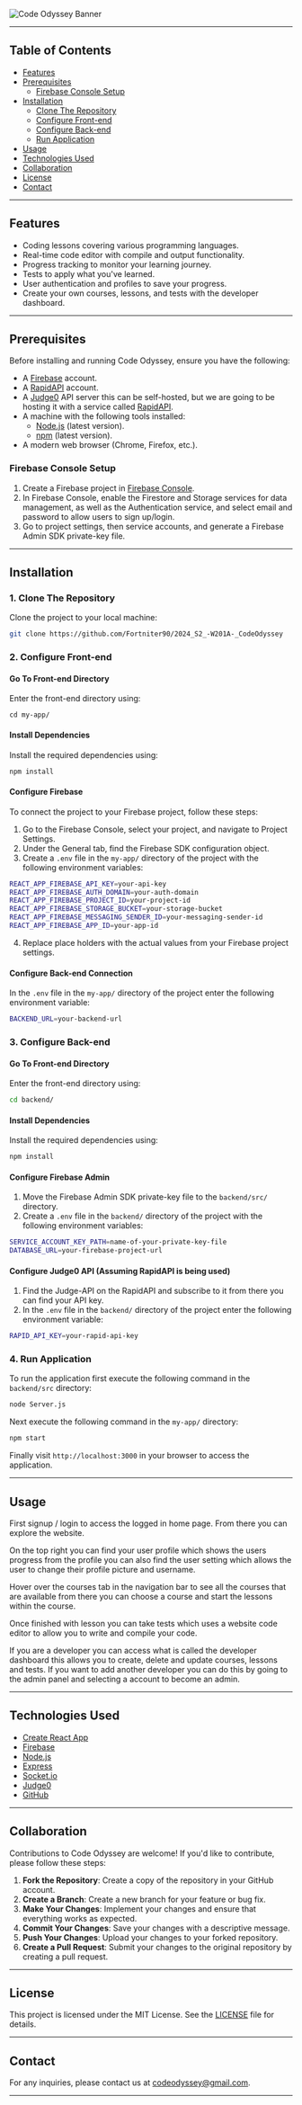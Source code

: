 ![Code Odyssey Banner](https://github.com/Fortniter90/2024_S2_-W201A-_CodeOdyssey/blob/main/CodeOdyyseyBanner.png)

---
## Table of Contents
- [Features](#features)
- [Prerequisites](#prerequisites)
  - [Firebase Console Setup](#firebase-console-setup)
- [Installation](#installation)
  - [Clone The Repository](#1-clone-the-repository)
  - [Configure Front-end](#2-configure-front-end)
  - [Configure Back-end](#3-configure-back-end)
  - [Run Application](#4-run-application)
- [Usage](#usage)
- [Technologies Used](#technologies-used)
- [Collaboration](#collaboration)
- [License](#license)
- [Contact](#contact)

---
## Features
- Coding lessons covering various programming languages. 
- Real-time code editor with compile and output functionality. 
- Progress tracking to monitor your learning journey. 
- Tests to apply what you've learned. 
- User authentication and profiles to save your progress.
- Create your own courses, lessons, and tests with the developer dashboard.

---
## Prerequisites 
Before installing and running Code Odyssey, ensure you have the following:
- A [Firebase](https://firebase.google.com/) account.
- A [RapidAPI](https://rapidapi.com/) account.
- A [Judge0](https://judge0.com/) API server this can be self-hosted, but we are going to be hosting it with a service called [RapidAPI](https://rapidapi.com/judge0-official/api/judge0-ce).
- A machine with the following tools installed:
  - [Node.js](https://nodejs.org/) (latest version).
  - [npm](https://www.npmjs.com/) (latest version).
- A modern web browser (Chrome, Firefox, etc.).

### Firebase Console Setup
1. Create a Firebase project in [Firebase Console](https://console.firebase.google.com/).
2. In Firebase Console, enable the Firestore and Storage services for data management, as well as the Authentication service, and select email and password to allow users to sign up/login.
3. Go to project settings, then service accounts, and generate a Firebase Admin SDK private-key file.

---
## Installation
### 1. Clone The Repository
Clone the project to your local machine:
```bash
git clone https://github.com/Fortniter90/2024_S2_-W201A-_CodeOdyssey
```
### 2. Configure Front-end
#### Go To Front-end Directory
Enter the front-end directory using:
```
cd my-app/
```
#### Install Dependencies
Install the required dependencies using:
```bash
npm install
```
#### Configure Firebase
To connect the project to your Firebase project, follow these steps:
1. Go to the Firebase Console, select your project, and navigate to Project Settings.
2. Under the General tab, find the Firebase SDK configuration object.
3. Create a `.env` file in the `my-app/` directory of the project with the following environment variables:
```bash
REACT_APP_FIREBASE_API_KEY=your-api-key
REACT_APP_FIREBASE_AUTH_DOMAIN=your-auth-domain
REACT_APP_FIREBASE_PROJECT_ID=your-project-id
REACT_APP_FIREBASE_STORAGE_BUCKET=your-storage-bucket
REACT_APP_FIREBASE_MESSAGING_SENDER_ID=your-messaging-sender-id
REACT_APP_FIREBASE_APP_ID=your-app-id
```
4. Replace place holders with the actual values from your Firebase project settings.
#### Configure Back-end Connection
In the `.env` file in the `my-app/` directory of the project enter the following environment variable:
```bash
BACKEND_URL=your-backend-url
```
### 3. Configure Back-end
#### Go To Front-end Directory
Enter the front-end directory using:
```bash
cd backend/
```
#### Install Dependencies
Install the required dependencies using:
```bash
npm install
```
#### Configure Firebase Admin
1. Move the Firebase Admin SDK private-key file to the `backend/src/` directory.
2. Create a `.env` file in the `backend/` directory of the project with the following environment variables:
```bash
SERVICE_ACCOUNT_KEY_PATH=name-of-your-private-key-file
DATABASE_URL=your-firebase-project-url
```
#### Configure Judge0 API (Assuming RapidAPI is being used)
1. Find the Judge-API on the RapidAPI and subscribe to it from there you can find your API key.
2. In the `.env` file in the `backend/` directory of the project enter the following environment variable:
```bash
RAPID_API_KEY=your-rapid-api-key
```

### 4. Run Application
To run the application first execute the following command in the `backend/src` directory:
```bash
node Server.js
```

Next  execute the following command in the `my-app/` directory:
```bash
npm start
```
Finally visit `http://localhost:3000` in your browser to access the application.

---
## Usage
First signup / login to access the logged in home page. From there you can explore the website.

On the top right you can find your user profile which shows the users progress from the profile you can also find the user setting which allows the user to change their profile picture and username.

Hover over the courses tab in the navigation bar to see all the courses that are available from there you can choose a course and start the lessons within the course.

Once finished with lesson you can take tests which uses a website code editor to allow you to write and compile your code.

If you are a developer you can access what is called the developer dashboard this allows you to create, delete and update courses, lessons and tests. If you want to add another developer you can do this by going to the admin panel and selecting a account to become an admin.

---
## Technologies Used
- [Create React App](https://create-react-app.dev/)
- [Firebase](https://firebase.google.com/)
- [Node.js](https://nodejs.org/)
- [Express](https://expressjs.com/)
- [Socket.io](https://socket.io/)
- [Judge0](https://judge0.com/)
- [GitHub](https://github.com/)

---
## Collaboration
Contributions to Code Odyssey are welcome! If you'd like to contribute, please follow these steps:
1. **Fork the Repository**: Create a copy of the repository in your GitHub account. 
2. **Create a Branch**: Create a new branch for your feature or bug fix. 
3. **Make Your Changes**: Implement your changes and ensure that everything works as expected.
4. **Commit Your Changes**: Save your changes with a descriptive message.
5. **Push Your Changes**: Upload your changes to your forked repository. 
6. **Create a Pull Request**: Submit your changes to the original repository by creating a pull request.

---
## License 

This project is licensed under the MIT License. See the [LICENSE](https://github.com/Fortniter90/2024_S2_-W201A-_CodeOdyssey/blob/main/LICENSE.adoc) file for details.

---
## Contact
For any inquiries, please contact us at [codeodyssey@gmail.com](https://www.youtube.com/watch?v=dQw4w9WgXcQ).

---

